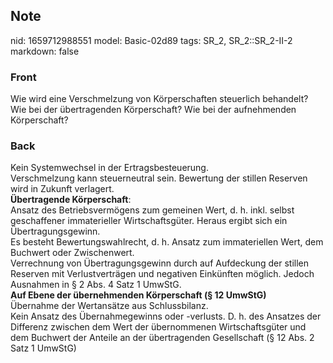 ## Note
nid: 1659712988551
model: Basic-02d89
tags: SR_2, SR_2::SR_2-II-2
markdown: false

### Front
Wie wird eine Verschmelzung von Körperschaften steuerlich behandelt? Wie bei der übertragenden Körperschaft? Wie bei der aufnehmenden Körperschaft?

### Back
<div>
  Kein Systemwechsel in der Ertragsbesteuerung.
</div>
<div>
  Verschmelzung kann steuerneutral sein. Bewertung der stillen
  Reserven wird in Zukunft verlagert.
</div>
<div>
  <b>Übertragende Körperschaft</b>:
</div>
<div>
  Ansatz des Betriebsvermögens zum gemeinen Wert, d. h. inkl.
  selbst geschaffener immaterieller Wirtschaftsgüter. Heraus ergibt
  sich ein Übertragungsgewinn.
</div>
<div>
  Es besteht Bewertungswahlrecht, d. h. Ansatz zum immateriellen
  Wert, dem Buchwert oder Zwischenwert.
</div>
<div>
  Verrechnung von Übertragungsgewinn durch auf Aufdeckung der
  stillen Reserven mit Verlustverträgen und negativen Einkünften
  möglich. Jedoch Ausnahmen in § 2 Abs. 4 Satz 1 UmwStG.
</div>
<div>
  <b>Auf Ebene der übernehmenden Körperschaft (§ 12 UmwStG)</b>
</div>
<div>
  Übernahme der Wertansätze aus Schlussbilanz.
</div>Kein Ansatz des Übernahmegewinns oder -verlusts. D. h. des
Ansatzes der Differenz zwischen dem Wert der übernommenen
Wirtschaftsgüter und dem Buchwert der Anteile an der übertragenden
Gesellschaft (§ 12 Abs. 2 Satz 1 UmwStG)
